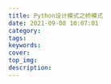 ```yaml
---
title: Python设计模式之桥模式
date: 2021-09-08 10:07:01
category:
tags:
keywords:
cover:
top_img:
description:
---
```




